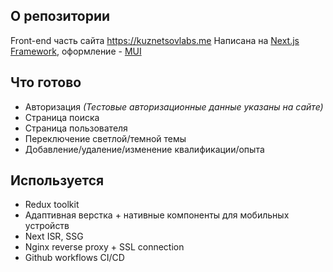 ## О репозитории

Front-end часть сайта https://kuznetsovlabs.me
Написана на [Next.js Framework](https://nextjs.org), оформление - [MUI](https://mui.com/)

## Что готово

- Авторизация
  _(Тестовые авторизационные данные указаны на сайте)_
- Страница поиска
- Страница пользователя
- Переключение светлой/темной темы
- Добавление/удаление/изменение квалификации/опыта

## Используется

- Redux toolkit
- Адаптивная верстка + нативные компоненты для мобильных устройств
- Next ISR, SSG
- Nginx reverse proxy + SSL connection
- Github workflows CI/CD
